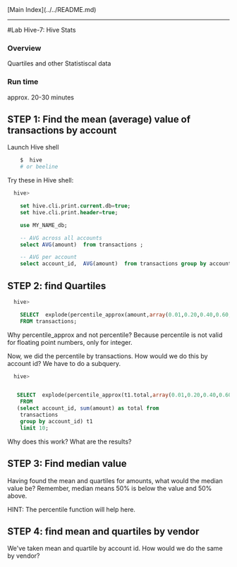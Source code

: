 <link rel='stylesheet' href='../assets/css/main.css'/>
[Main Index](../../README.md)

-----

#Lab Hive-7: Hive Stats

### Overview
Quartiles and other Statistiscal data

### Run time
approx. 20-30 minutes


## STEP 1:  Find the mean (average) value of transactions by account

Launch Hive shell
```bash
    $  hive
    # or beeline
```

Try these in Hive shell:
```sql
  hive>

    set hive.cli.print.current.db=true;
    set hive.cli.print.header=true;

    use MY_NAME_db;

    -- AVG across all accounts
    select AVG(amount)  from transactions ;

    -- AVG per account
    select account_id,  AVG(amount)  from transactions group by account_id limit 10;
```

## STEP 2:  find Quartiles

```sql
  hive>

    SELECT  explode(percentile_approx(amount,array(0.01,0.20,0.40,0.60,0.80)))
    FROM transactions;
```

Why percentile_approx and not percentile?  Because percentile is not
valid for floating point numbers, only for integer.

Now, we did the percentile by transactions.  How would we do this by
account id?  We have to do a subquery.

```sql
  hive>


   SELECT  explode(percentile_approx(t1.total,array(0.01,0.20,0.40,0.60,0.80)))
    FROM
   (select account_id, sum(amount) as total from
    transactions
    group by account_id) t1
    limit 10;

```

Why does this work?  What are the results?


## STEP 3: Find median value
Having found the mean and quartiles for amounts, what would
the median value be?  Remember, median means 50% is below the
value and 50% above.

HINT: The percentile function will help here.

## STEP 4:  find mean and quartiles by vendor
We've taken mean and quartile by account id.  How would we do the same by vendor?
